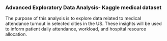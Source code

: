 ### Advanced Exploratory Data Analysis- Kaggle medical dataset

The purpose of this analysis is to explore data related to medical attendance turnout in selected cities in the US. These insights will be used to inform patient daily attendance, workload, and hospital resource allocation.
